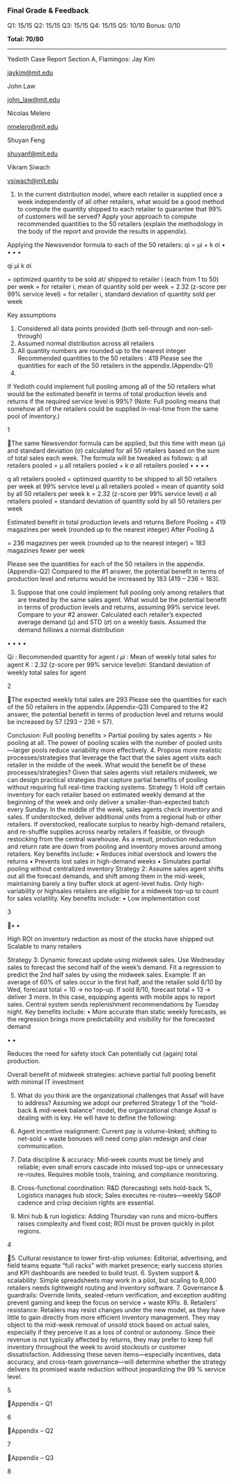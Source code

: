 ### Final Grade & Feedback

Q1: 15/15
Q2: 15/15
Q3: 15/15
Q4: 15/15
Q5: 10/10
Bonus: 0/10

**Total: 70/80**

---

Yedioth Case Report
Section A, Flamingos:
Jay Kim

jaykim@mit.edu

John Law

john_law@mit.edu

Nicolas Melero

nmelero@mit.edu

Shuyan Feng

shuyanf@mit.edu

Vikram Siwach

vsiwach@mit.edu

1. In the current distribution model, where each retailer is supplied once a week independently of all other
retailers, what would be a good method to compute the quantity shipped to each retailer to guarantee
that 99% of customers will be served? Apply your approach to compute recommended quantities to the
50 retailers
(explain the methodology in the body of the report and provide the results in appendix).

Applying the Newsvendor formula to each of the 50 retailers:
qi = μi + k σi
•
•
•
•

qi
μi
k
σi

= optimized quantity to be sold at/ shipped to retailer i (each from 1 to 50) per week
= for retailer i, mean of quantity sold per week
= 2.32 (z-score per 99% service level)
= for retailer i, standard deviation of quantity sold per week

Key assumptions
1. Considered all data points provided (both sell-through and non-sell-through)
2. Assumed normal distribution across all retailers
3. All quantity numbers are rounded up to the nearest integer
Recommended quantities to the 50 retailers : 419
Please see the quantities for each of the 50 retailers in the appendix.(Appendix-Q1)
2.

If Yedioth could implement full pooling among all of the 50 retailers what would be the estimated
benefit in terms of total production levels and returns if the required service level is 99%?
(Note: Full pooling means that somehow all of the retailers could be supplied in-real-time from the same pool of inventory.)

1

The same Newsvendor formula can be applied, but this time with mean (μ) and standard deviation (σ)
calculated for all 50 retailers based on the sum of total sales each week. The formula will be tweaked as
follows:
q all retailers pooled = μ all retailers pooled + k σ all retailers pooled
•
•
•
•

q all retailers pooled
= optimized quantity to be shipped to all 50 retailers per week at 99% service
level
μ all retailers pooled
= mean of quantity sold by all 50 retailers per week
k
= 2.32 (z-score per 99% service level)
σ all retailers pooled
= standard deviation of quantity sold by all 50 retailers per week

Estimated benefit in total production levels and returns
Before Pooling = 419 magazines per week (rounded up to the nearest integer)
After Pooling
Δ

= 236 magazines per week (rounded up to the nearest integer)
= 183 magazines fewer per week

Please see the quantities for each of the 50 retailers in the appendix.(Appendix-Q2)
Compared to the #1 answer, the potential benefit in terms of production level and returns would
be increased by 183 (419 – 236 = 183).

3. Suppose that one could implement full pooling only among retailers that are treated by the same sales
agent. What would be the potential benefit in terms of production levels and returns, assuming 99%
service level. Compare to your #2 answer.
Calculated each retailer’s expected average demand (μ) and STD (𝜎) on a weekly basis.
Assumed the demand follows a normal distribution

•
•
•
•

Q𝑖 : Recommended quantity for agent 𝑖
𝜇𝑖 : Mean of weekly total sales for agent
K : 2.32 (z-score per 99% service level)𝜎𝑖: Standard deviation of weekly total sales for agent

2

The expected weekly total sales are 293
Please see the quantities for each of the 50 retailers in the appendix.(Appendix-Q3)
Compared to the #2 answer, the potential benefit in terms of production level and returns would
be increased by 57 (293 – 236 = 57).

Conclusion: Full pooling benefits > Partial pooling by sales agents > No pooling at all. The power
of pooling scales with the number of pooled units—larger pools reduce variability more
effectively.
4. Propose more realistic processes/strategies that leverage the fact that the sales agent visits each retailer
in the middle of the week. What would the benefit be of these processes/strategies?
Given that sales agents visit retailers midweek, we can design practical strategies that capture
partial benefits of pooling without requiring full real-time tracking systems.
Strategy 1: Hold off certain inventory for each retailer based on estimated weekly demand at the
beginning of the week and only deliver a smaller-than-expected batch every Sunday.
In the middle of the week, sales agents check inventory and sales. If understocked, deliver
additional units from a regional hub or other retailers. If overstocked, reallocate surplus to nearby
high-demand retailers, and re-shuffle supplies across nearby retailers if feasible, or through restocking from the central warehouse. As a result, production reduction and return rate are down
from pooling and inventory moves around among retailers.
Key benefits include:
• Reduces initial overstock and lowers the returns
• Prevents lost sales in high-demand weeks
• Simulates partial pooling without centralized inventory
Strategy 2: Assume sales agent shifts out all the forecast demands, and shift among them in the
mid-week, maintaining barely a tiny buffer stock at agent-level hubs. Only high-variability or highsales retailers are eligible for a midweek top-up to count for sales volatility.
Key benefits include:
• Low implementation cost

3

•
•

High ROI on inventory reduction as most of the stocks have shipped out
Scalable to many retailers

Strategy 3: Dynamic forecast update using midweek sales. Use Wednesday sales to forecast the
second half of the week’s demand. Fit a regression to predict the 2nd half sales by using the midweek sales.
Example: If an average of 60% of sales occur in the first half, and the retailer sold 6/10 by Wed,
forecast total = 10 → no top-up. If sold 8/10, forecast total = 13 → deliver 3 more. In this case,
equipping agents with mobile apps to report sales. Central system sends replenishment
recommendations by Tuesday night.
Key benefits include:
• More accurate than static weekly forecasts, as the regression brings more predictability and
visibility for the forecasted demand

•
•

Reduces the need for safety stock
Can potentially cut (again) total production.

Overall benefit of midweek strategies: achieve partial full pooling benefit with minimal IT
investment

5. What do you think are the organizational challenges that Assaf will have to address?
Assuming we adopt our preferred Strategy 1 of the “hold-back & mid-week balance” model, the
organizational change Assaf is dealing with is key. He will have to define the following:

1. Agent incentive realignment: Current pay is volume-linked; shifting to net-sold + waste bonuses
will need comp plan redesign and clear communication.
2. Data discipline & accuracy: Mid-week counts must be timely and reliable; even small errors
cascade into missed top-ups or unnecessary re-routes. Requires mobile tools, training, and
compliance monitoring.
3. Cross-functional coordination: R&D (forecasting) sets hold-back %, Logistics manages hub stock;
Sales executes re-routes—weekly S&OP cadence and crisp decision rights are essential.
4. Mini hub & run logistics: Adding Thursday van runs and micro-buffers raises complexity and fixed
cost; ROI must be proven quickly in pilot regions.

4

5. Cultural resistance to lower first-ship volumes: Editorial, advertising, and field teams equate “full
racks” with market presence; early success stories and KPI dashboards are needed to build trust.
6. System support & scalability: Simple spreadsheets may work in a pilot, but scaling to 8,000
retailers needs lightweight routing and inventory software.
7. Governance & guardrails: Override limits, sealed-return verification, and exception auditing
prevent gaming and keep the focus on service + waste KPIs.
8. Retailers’ resistance: Retailers may resist changes under the new model, as they have little to gain
directly from more efficient inventory management. They may object to the mid-week removal of
unsold stock based on actual sales, especially if they perceive it as a loss of control or autonomy.
Since their revenue is not typically affected by returns, they may prefer to keep full inventory
throughout the week to avoid stockouts or customer dissatisfaction.
Addressing these seven items—especially incentives, data accuracy, and cross-team
governance—will determine whether the strategy delivers its promised waste reduction without
jeopardizing the 99 % service level.

5

Appendix – Q1

6

Appendix – Q2

7

Appendix – Q3

8

